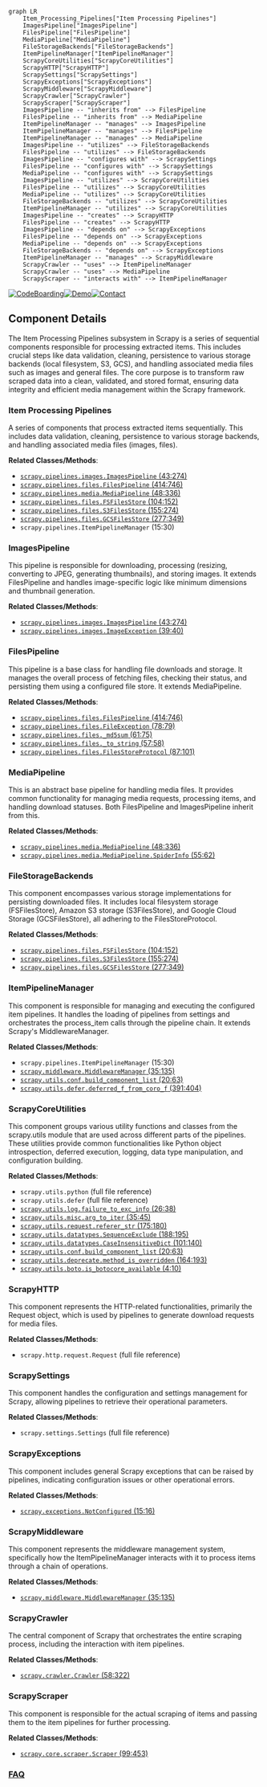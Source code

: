 ```mermaid
graph LR
    Item_Processing_Pipelines["Item Processing Pipelines"]
    ImagesPipeline["ImagesPipeline"]
    FilesPipeline["FilesPipeline"]
    MediaPipeline["MediaPipeline"]
    FileStorageBackends["FileStorageBackends"]
    ItemPipelineManager["ItemPipelineManager"]
    ScrapyCoreUtilities["ScrapyCoreUtilities"]
    ScrapyHTTP["ScrapyHTTP"]
    ScrapySettings["ScrapySettings"]
    ScrapyExceptions["ScrapyExceptions"]
    ScrapyMiddleware["ScrapyMiddleware"]
    ScrapyCrawler["ScrapyCrawler"]
    ScrapyScraper["ScrapyScraper"]
    ImagesPipeline -- "inherits from" --> FilesPipeline
    FilesPipeline -- "inherits from" --> MediaPipeline
    ItemPipelineManager -- "manages" --> ImagesPipeline
    ItemPipelineManager -- "manages" --> FilesPipeline
    ItemPipelineManager -- "manages" --> MediaPipeline
    ImagesPipeline -- "utilizes" --> FileStorageBackends
    FilesPipeline -- "utilizes" --> FileStorageBackends
    ImagesPipeline -- "configures with" --> ScrapySettings
    FilesPipeline -- "configures with" --> ScrapySettings
    MediaPipeline -- "configures with" --> ScrapySettings
    ImagesPipeline -- "utilizes" --> ScrapyCoreUtilities
    FilesPipeline -- "utilizes" --> ScrapyCoreUtilities
    MediaPipeline -- "utilizes" --> ScrapyCoreUtilities
    FileStorageBackends -- "utilizes" --> ScrapyCoreUtilities
    ItemPipelineManager -- "utilizes" --> ScrapyCoreUtilities
    ImagesPipeline -- "creates" --> ScrapyHTTP
    FilesPipeline -- "creates" --> ScrapyHTTP
    ImagesPipeline -- "depends on" --> ScrapyExceptions
    FilesPipeline -- "depends on" --> ScrapyExceptions
    MediaPipeline -- "depends on" --> ScrapyExceptions
    FileStorageBackends -- "depends on" --> ScrapyExceptions
    ItemPipelineManager -- "manages" --> ScrapyMiddleware
    ScrapyCrawler -- "uses" --> ItemPipelineManager
    ScrapyCrawler -- "uses" --> MediaPipeline
    ScrapyScraper -- "interacts with" --> ItemPipelineManager
```
[![CodeBoarding](https://img.shields.io/badge/Generated%20by-CodeBoarding-9cf?style=flat-square)](https://github.com/CodeBoarding/CodeBoarding)[![Demo](https://img.shields.io/badge/Try%20our-Demo-blue?style=flat-square)](https://www.codeboarding.org/demo)[![Contact](https://img.shields.io/badge/Contact%20us%20-%20contact@codeboarding.org-lightgrey?style=flat-square)](mailto:contact@codeboarding.org)

## Component Details

The Item Processing Pipelines subsystem in Scrapy is a series of sequential components responsible for processing extracted items. This includes crucial steps like data validation, cleaning, persistence to various storage backends (local filesystem, S3, GCS), and handling associated media files such as images and general files. The core purpose is to transform raw scraped data into a clean, validated, and stored format, ensuring data integrity and efficient media management within the Scrapy framework.

### Item Processing Pipelines
A series of components that process extracted items sequentially. This includes data validation, cleaning, persistence to various storage backends, and handling associated media files (images, files).


**Related Classes/Methods**:

- <a href="https://github.com/scrapy/scrapy/blob/master/scrapy/pipelines/images.py#L43-L274" target="_blank" rel="noopener noreferrer">`scrapy.pipelines.images.ImagesPipeline` (43:274)</a>
- <a href="https://github.com/scrapy/scrapy/blob/master/scrapy/pipelines/files.py#L414-L746" target="_blank" rel="noopener noreferrer">`scrapy.pipelines.files.FilesPipeline` (414:746)</a>
- <a href="https://github.com/scrapy/scrapy/blob/master/scrapy/pipelines/media.py#L48-L336" target="_blank" rel="noopener noreferrer">`scrapy.pipelines.media.MediaPipeline` (48:336)</a>
- <a href="https://github.com/scrapy/scrapy/blob/master/scrapy/pipelines/files.py#L104-L152" target="_blank" rel="noopener noreferrer">`scrapy.pipelines.files.FSFilesStore` (104:152)</a>
- <a href="https://github.com/scrapy/scrapy/blob/master/scrapy/pipelines/files.py#L155-L274" target="_blank" rel="noopener noreferrer">`scrapy.pipelines.files.S3FilesStore` (155:274)</a>
- <a href="https://github.com/scrapy/scrapy/blob/master/scrapy/pipelines/files.py#L277-L349" target="_blank" rel="noopener noreferrer">`scrapy.pipelines.files.GCSFilesStore` (277:349)</a>
- `scrapy.pipelines.ItemPipelineManager` (15:30)


### ImagesPipeline
This pipeline is responsible for downloading, processing (resizing, converting to JPEG, generating thumbnails), and storing images. It extends FilesPipeline and handles image-specific logic like minimum dimensions and thumbnail generation.


**Related Classes/Methods**:

- <a href="https://github.com/scrapy/scrapy/blob/master/scrapy/pipelines/images.py#L43-L274" target="_blank" rel="noopener noreferrer">`scrapy.pipelines.images.ImagesPipeline` (43:274)</a>
- <a href="https://github.com/scrapy/scrapy/blob/master/scrapy/pipelines/images.py#L39-L40" target="_blank" rel="noopener noreferrer">`scrapy.pipelines.images.ImageException` (39:40)</a>


### FilesPipeline
This pipeline is a base class for handling file downloads and storage. It manages the overall process of fetching files, checking their status, and persisting them using a configured file store. It extends MediaPipeline.


**Related Classes/Methods**:

- <a href="https://github.com/scrapy/scrapy/blob/master/scrapy/pipelines/files.py#L414-L746" target="_blank" rel="noopener noreferrer">`scrapy.pipelines.files.FilesPipeline` (414:746)</a>
- <a href="https://github.com/scrapy/scrapy/blob/master/scrapy/pipelines/files.py#L78-L79" target="_blank" rel="noopener noreferrer">`scrapy.pipelines.files.FileException` (78:79)</a>
- <a href="https://github.com/scrapy/scrapy/blob/master/scrapy/pipelines/files.py#L61-L75" target="_blank" rel="noopener noreferrer">`scrapy.pipelines.files._md5sum` (61:75)</a>
- <a href="https://github.com/scrapy/scrapy/blob/master/scrapy/pipelines/files.py#L57-L58" target="_blank" rel="noopener noreferrer">`scrapy.pipelines.files._to_string` (57:58)</a>
- <a href="https://github.com/scrapy/scrapy/blob/master/scrapy/pipelines/files.py#L87-L101" target="_blank" rel="noopener noreferrer">`scrapy.pipelines.files.FilesStoreProtocol` (87:101)</a>


### MediaPipeline
This is an abstract base pipeline for handling media files. It provides common functionality for managing media requests, processing items, and handling download statuses. Both FilesPipeline and ImagesPipeline inherit from this.


**Related Classes/Methods**:

- <a href="https://github.com/scrapy/scrapy/blob/master/scrapy/pipelines/media.py#L48-L336" target="_blank" rel="noopener noreferrer">`scrapy.pipelines.media.MediaPipeline` (48:336)</a>
- <a href="https://github.com/scrapy/scrapy/blob/master/scrapy/pipelines/media.py#L55-L62" target="_blank" rel="noopener noreferrer">`scrapy.pipelines.media.MediaPipeline.SpiderInfo` (55:62)</a>


### FileStorageBackends
This component encompasses various storage implementations for persisting downloaded files. It includes local filesystem storage (FSFilesStore), Amazon S3 storage (S3FilesStore), and Google Cloud Storage (GCSFilesStore), all adhering to the FilesStoreProtocol.


**Related Classes/Methods**:

- <a href="https://github.com/scrapy/scrapy/blob/master/scrapy/pipelines/files.py#L104-L152" target="_blank" rel="noopener noreferrer">`scrapy.pipelines.files.FSFilesStore` (104:152)</a>
- <a href="https://github.com/scrapy/scrapy/blob/master/scrapy/pipelines/files.py#L155-L274" target="_blank" rel="noopener noreferrer">`scrapy.pipelines.files.S3FilesStore` (155:274)</a>
- <a href="https://github.com/scrapy/scrapy/blob/master/scrapy/pipelines/files.py#L277-L349" target="_blank" rel="noopener noreferrer">`scrapy.pipelines.files.GCSFilesStore` (277:349)</a>


### ItemPipelineManager
This component is responsible for managing and executing the configured item pipelines. It handles the loading of pipelines from settings and orchestrates the process_item calls through the pipeline chain. It extends Scrapy's MiddlewareManager.


**Related Classes/Methods**:

- `scrapy.pipelines.ItemPipelineManager` (15:30)
- <a href="https://github.com/scrapy/scrapy/blob/master/scrapy/middleware.py#L35-L135" target="_blank" rel="noopener noreferrer">`scrapy.middleware.MiddlewareManager` (35:135)</a>
- <a href="https://github.com/scrapy/scrapy/blob/master/scrapy/utils/conf.py#L20-L63" target="_blank" rel="noopener noreferrer">`scrapy.utils.conf.build_component_list` (20:63)</a>
- <a href="https://github.com/scrapy/scrapy/blob/master/scrapy/utils/defer.py#L391-L404" target="_blank" rel="noopener noreferrer">`scrapy.utils.defer.deferred_f_from_coro_f` (391:404)</a>


### ScrapyCoreUtilities
This component groups various utility functions and classes from the scrapy.utils module that are used across different parts of the pipelines. These utilities provide common functionalities like Python object introspection, deferred execution, logging, data type manipulation, and configuration building.


**Related Classes/Methods**:

- `scrapy.utils.python` (full file reference)
- `scrapy.utils.defer` (full file reference)
- <a href="https://github.com/scrapy/scrapy/blob/master/scrapy/utils/log.py#L26-L38" target="_blank" rel="noopener noreferrer">`scrapy.utils.log.failure_to_exc_info` (26:38)</a>
- <a href="https://github.com/scrapy/scrapy/blob/master/scrapy/utils/misc.py#L35-L45" target="_blank" rel="noopener noreferrer">`scrapy.utils.misc.arg_to_iter` (35:45)</a>
- <a href="https://github.com/scrapy/scrapy/blob/master/scrapy/utils/request.py#L175-L180" target="_blank" rel="noopener noreferrer">`scrapy.utils.request.referer_str` (175:180)</a>
- <a href="https://github.com/scrapy/scrapy/blob/master/scrapy/utils/datatypes.py#L188-L195" target="_blank" rel="noopener noreferrer">`scrapy.utils.datatypes.SequenceExclude` (188:195)</a>
- <a href="https://github.com/scrapy/scrapy/blob/master/scrapy/utils/datatypes.py#L101-L140" target="_blank" rel="noopener noreferrer">`scrapy.utils.datatypes.CaseInsensitiveDict` (101:140)</a>
- <a href="https://github.com/scrapy/scrapy/blob/master/scrapy/utils/conf.py#L20-L63" target="_blank" rel="noopener noreferrer">`scrapy.utils.conf.build_component_list` (20:63)</a>
- <a href="https://github.com/scrapy/scrapy/blob/master/scrapy/utils/deprecate.py#L164-L193" target="_blank" rel="noopener noreferrer">`scrapy.utils.deprecate.method_is_overridden` (164:193)</a>
- <a href="https://github.com/scrapy/scrapy/blob/master/scrapy/utils/boto.py#L4-L10" target="_blank" rel="noopener noreferrer">`scrapy.utils.boto.is_botocore_available` (4:10)</a>


### ScrapyHTTP
This component represents the HTTP-related functionalities, primarily the Request object, which is used by pipelines to generate download requests for media files.


**Related Classes/Methods**:

- `scrapy.http.request.Request` (full file reference)


### ScrapySettings
This component handles the configuration and settings management for Scrapy, allowing pipelines to retrieve their operational parameters.


**Related Classes/Methods**:

- `scrapy.settings.Settings` (full file reference)


### ScrapyExceptions
This component includes general Scrapy exceptions that can be raised by pipelines, indicating configuration issues or other operational errors.


**Related Classes/Methods**:

- <a href="https://github.com/scrapy/scrapy/blob/master/scrapy/exceptions.py#L15-L16" target="_blank" rel="noopener noreferrer">`scrapy.exceptions.NotConfigured` (15:16)</a>


### ScrapyMiddleware
This component represents the middleware management system, specifically how the ItemPipelineManager interacts with it to process items through a chain of operations.


**Related Classes/Methods**:

- <a href="https://github.com/scrapy/scrapy/blob/master/scrapy/middleware.py#L35-L135" target="_blank" rel="noopener noreferrer">`scrapy.middleware.MiddlewareManager` (35:135)</a>


### ScrapyCrawler
The central component of Scrapy that orchestrates the entire scraping process, including the interaction with item pipelines.


**Related Classes/Methods**:

- <a href="https://github.com/scrapy/scrapy/blob/master/scrapy/crawler.py#L58-L322" target="_blank" rel="noopener noreferrer">`scrapy.crawler.Crawler` (58:322)</a>


### ScrapyScraper
This component is responsible for the actual scraping of items and passing them to the item pipelines for further processing.


**Related Classes/Methods**:

- <a href="https://github.com/scrapy/scrapy/blob/master/scrapy/core/scraper.py#L99-L453" target="_blank" rel="noopener noreferrer">`scrapy.core.scraper.Scraper` (99:453)</a>




### [FAQ](https://github.com/CodeBoarding/GeneratedOnBoardings/tree/main?tab=readme-ov-file#faq)